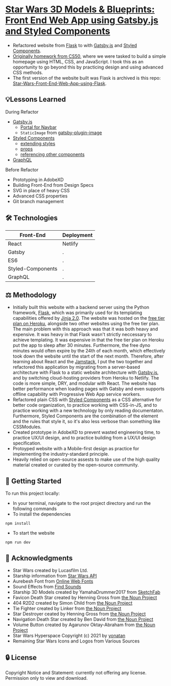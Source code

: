 # [Star Wars 3D Models & Blueprints: Front End Web App using Gatsby.js and Styled Components](https://starwars-spaceships.netlify.app/)
- Refactored website from [Flask](https://flask.palletsprojects.com/en/2.0.x/) to with [Gatsby.js](https://www.gatsbyjs.com/) and [Styled Components](https://styled-components.com/).
- [Originally homework from CS50](https://cs50.harvard.edu/x/2020/tracks/web/homepage/), where we were tasked to build a simple homepage using HTML, CSS, and JavaScript. I took this as an opportunity to go beyond this by practicing design and using advanced CSS methods.
- The first version of the website built was Flask is archived is this repo: [Star-Wars-Front-End-Web-App-using-Flask](https://github.com/JacobGrisham/Star-Wars-Front-End-Web-App-using-Flask).

## 💡Lessons Learned
During Refactor
- [Gatsby.js](https://www.gatsbyjs.com/)
  - [Portal for Navbar](https://www.gatsbyjs.com/plugins/gatsby-plugin-portal/)
  - `StaticImage` from [gatsby-plugin-image](https://www.gatsbyjs.com/plugins/gatsby-plugin-image)
- [Styled Components](https://styled-components.com/)
  - [extending styles](https://styled-components.com/docs/basics#extending-styles)
  - [props](https://styled-components.com/docs/basics#passed-props)
  - [referencing other components](https://styled-components.com/docs/advanced#referring-to-other-components)
- [GraphQL](https://www.gatsbyjs.com/docs/graphql/)

Before Refactor
- Prototyping in AdobeXD
- Building Front-End from Design Specs
- SVG in place of heavy CSS
- Advanced CSS properties
- Git branch management

## 🛠 Technologies
|Front-End        |Deployment|
| --------------- | -------- |
|React	          |Netlify   |
|Gatsby   		    |.         |
|ES6              |.         |
|Styled-Components|.         |
|GraphQL          |.         |

## ⚖️ Methodology
- Initially built this website with a backend server using the Python framework, [Flask](https://flask.palletsprojects.com/en/2.0.x/), which was primarily used for its templating capabilities offered by [Jinja 2.0](https://jinja.palletsprojects.com/en/3.0.x/). The website was hosted on the [free tier plan on Heroku](https://devcenter.heroku.com/articles/free-dyno-hours), alongside two other websites using the free tier plan. The main problem with this approach was that it was both heavy and expensive. It was heavy in that Flask wasn't strictly neccessary to achieve templating. It was expensive in that the free tier plan on Heroku put the app to sleep after 30 minutes. Furthermore, the free dyno minutes would often expire by the 24th of each month, which effectively took down the website until the start of the next month. Therefore, after learning about React and the [Jamstack](https://jamstack.org/), I put the two together and refactored this application by migrating from a server-based architecture with Flask to a static website architecture with [Gatsby.js](https://www.gatsbyjs.com/), and by switching cloud-hosting providers from Heroku to Netlify. The code is more simple, DRY, and modular with React. The website has better performance when loading pages with Gatsby and even supports offline capability with Progressive Web App service workers.
- Refactored plain CSS with [Styled Components](https://styled-components.com/) as a CSS alternative for better code organization, to practice working with CSS-in-JS, and to practice working with a new technology by only reading documentaton. Furthermore, Styled Components are the combination of the element and the rules that style it, so it's also less verbose than something like CSSModules.
- Created prototype in AdobeXD to prevent wasted engineering time, to practice UX/UI design, and to practice building from a UX/UI design specification.
- Protoyped website with a Mobile-first design as practice for implementing the industry-standard principle.
- Heavily relied on open-source assests to make use of the high quality material created or curated by the open-source community.

## 🚀 Getting Started
To run this project locally:
- In your terminal, navigate to the root project directory and run the following commands
- To install the dependencies
```
npm install
```
- To start the website
```
npm run dev
```

## 📣 Acknowledgments
- Star Wars created by Lucasfilm Ltd.
- Starship information from [Star Wars API](https://swapi.dev/)
- Aurebesh Font from [Online Web Fonts](https://www.onlinewebfonts.com/download/ad4908c2b00349b5ccefeb6be87ce49c)
- Sound Effects from [Find Sounds](https://www.findsounds.com/ISAPI/search.dll?start=21&keywords=Star%20Wars&seed=40)
- Starship 3D Models created by YamahaDrummer2017 from [SketchFab](https://sketchfab.com/yamahadrummer2017)
- Favicon Death Star created by Henning Gross from [the Noun Project](https://thenounproject.com/search/?q=death+star&i=1007126)
- 404 R2D2 created by Simon Child from [the Noun Project](https://thenounproject.com/search/?q=droid+star+wars&i=367715)
- Tie Fighter created by Linker from [the Noun Project](https://thenounproject.com/search/?q=tie+fighter&i=2202280)
- Star Destroyer ceated by Henning Gross from [the Noun Project](https://thenounproject.com/search/?q=star+destroyer&i=994294)
- Navigation Death Star created by Ben David from [the Noun Project](https://thenounproject.com/search/?q=death+star&i=1571954)
- Volume Button created by Agarunov Oktay-Abraham from [the Noun Project](https://thenounproject.com/search/?q=volume&i=576880)
- Star Wars Hyperspace Copyright (c) 2021 by [yonatan](https://codepen.io/ybensira/pen/byYNBZ)
- Remaining Star Wars Icons and Logos from Various Sources

## 🔒 License
Copyright Notice and Statement: currently not offering any license. Permission only to view and download.
